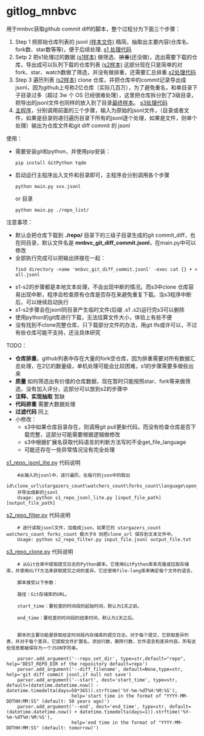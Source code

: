# gitlog_mnbvc

用于mnbvc获取github commit diff的脚本，整个过程分为下面三个步骤：

1. Step 1 把原始仓库列表的 jsonl [(样本文件)](./repo_list/full_100l.jsonl) 精简，抽取出主要内容(仓库名、fork数、star数等等)，便于后续处理. [s1 处理代码](s1_repo_jsonl_lite.py)
2. Setp 2 把s1处理过的数据 [(s1样本)](./repo_list/full_100l.jsonl.s1) 做筛选、~~排重~~(还没做)，选出需要下载的仓库，导出成可以队列下载的仓库列表 [(s2样本)](./repo_list/full_100l.jsonl.s1.s2) 这部分现在只是简单的对fork、star、watch数做了筛选，并没有做排重，还需要汇总排重.[s2处理代码](s2_repo_filter.py)
3. Step 3 遍历列表  [(s2样本)](./repo_list/full_100l.jsonl.s1.s2)   clone 仓库，并把仓库中的commit记录导出成jsonl，因为github上号称2亿仓库（实际几百万），为了避免重名，和单目录下子目录过多（超过 3w 个 OS 已经很难处理），这里把仓库拆分到了3级目录，把导出的jsonl文件也同样的放入到了目录[最终样本](temp/mnbvc_git_diff_commit.jsonl)。 [s3处理代码](s3_repo_clone.py)
4. [主程序](main.py)，分别调用前面的三个步骤，输入为原始的jsonl文件，（目录或者文件，如果是目录则递归遍历目录下所有的jsonl逐个处理，如果是文件，则单个处理）输出为仓库文件和git diff commit 的 jsonl

使用：
- 需要安装git和python，并使用pip安装：
  ```shell
  pip install GitPython tqdm 
- 启动运行主程序出入文件和目录即可，主程序会分别调用各个步骤
  ```shell
  python main.py xxx.jsonl
  ```
  or 目录
  ```shell
  python main.py ./repo_list/
  ```
注意事项：
- 默认会把仓库下载到 **./repo/** 目录下的三级子目录生成的git commit_diff，也在同目录，默认文件名是 **mnbvc_git_diff_commit.jsonl**，在main.py中可以修改
- 全部执行完成可以把输出拼接在一起：
    ```shell
    find directory -name 'mnbvc_git_diff_commit.jsonl' -exec cat {} + > all.jsonl
    ```
- s1-s2的步骤都是本地文本处理，不会出现中断的情况。而s3中clone 仓库容易出现中断，程序会检查原有仓库是否存在来避免重复下载。当s3程序中断后，可以继续启动执行
- s1-s2步骤会在jsonl同目录产生临时文件(后缀 .s1 .s2)运行完s3可以删除
- 使用python的git库进行下载，无法估算文件大小，体验上有些不便
- 没有找到不clone完整仓库，只下载部分文件的办法，用git lfs或许可以，不过有些仓库可能不支持，还没具体研究

TODO：
- **仓库排重**，github列表中存在大量的fork空仓库，因为排重需要对所有数据汇总处理，在2亿的数量级，单机处理可能会比较困难，s1的步骤需要多做些出来
- **质量** 如何筛选出有价值的仓库数据，现在暂时只能按照star、fork等来做筛选，没有加入评分，这部分可以放到s2的步骤中
- **注释、实现抽取** 暂缺
- **代码排重** 需要大数据处理
- **过滤代码** 同上
- 小修改：
  - s3中如果仓库目录存在，则调用git pull更新代码，而没有检查仓库是否下载完整，这部分可能需要根据逻辑做修改
  - s3中根据扩展名获取代码语言的判断方法写的不全get_file_language
  - 可能还存在一些异常情况没有完全处理


[s1_repo_jsonl_lite.py](s1_repo_jsonl_lite.py) 代码说明
```
    #从输入的jsonl中，逐行遍历，在每行的json中的取出
    id\clone_url\stargazers_count\watchers_count\forks_count\language\open_issues_count\ 
    并导出成新的jsonl
    Usage: python s1_repo_jsonl_lite.py [input_file_path] [output_file_path]
```

[s2_repo_filter.py](s2_repo_filter.py) 代码说明
```
    # 逐行读取jsonl文件，加载成json，如果它的 stargazers_count watchers_count forks_count 都大于0 则把clone_url 保存到文本文件中。
    Usage: python s2_repo_filter.py input_file.jsonl output_file.txt
```

[s3_repo_clone.py](s3_repo_clone.py) 代码说明
```
    # 从Git仓库中提取提交日志的Python脚本。它使用GitPython库来克隆或拉取存储库，并使用diff方法来获取提交之间的差异。它还使用file-lang库来确定每个文件的语言。

    脚本接受以下参数：

    路径：Git存储库的URL。

    start_time：要检查的时间段的起始时间，默认为1天之前。

    end_time：要检查的时间段的结束时间，默认为1天之后。


    脚本的主要功能是获取给定时间段内存储库的提交日志。对于每个提交，它获取差异列表，并对于每个差异，它提取文件扩展名，添加行数，删除行数，文件语言和差异内容。所有这些信息都被保存为一个JSON字符串。

    parser.add_argument('--repo_set_dir', type=str,default="repo", help='DEST_REPO_DIR of the repository default=repo')
    parser.add_argument('--diff_filename', default=None,type=str, help='git diff commit jsonl,if null not save')
    parser.add_argument('--start', dest='start_time', type=str, default=(datetime.datetime.now() - datetime.timedelta(days=50*365)).strftime('%Y-%m-%dT%H:%M:%S'),
                        help='start time in the format of "YYYY-MM-DDTHH:MM:SS" (default: 50 years ago)')
    parser.add_argument('--end', dest='end_time', type=str, default=(datetime.datetime.now() + datetime.timedelta(days=1)).strftime('%Y-%m-%dT%H:%M:%S'),
                        help='end time in the format of "YYYY-MM-DDTHH:MM:SS" (default: tomorrow)')
```




